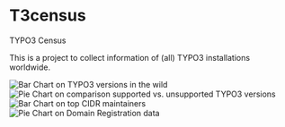 T3census
========

TYPO3 Census

This is a project to collect information of (all) TYPO3 installations worldwide.

![Bar Chart on TYPO3 versions in the wild](https://docs.google.com/spreadsheet/oimg?key=0Artbs8oS4Ip4dFZQbGRLb1NSLUtaNVNhLW94MllRbEE&oid=2&zx=sht9nc5yjo76 "TYPO3 versions in the wild")
![Pie Chart on comparison supported vs. unsupported TYPO3 versions](https://docs.google.com/spreadsheet/oimg?key=0Artbs8oS4Ip4dFZQbGRLb1NSLUtaNVNhLW94MllRbEE&oid=4&zx=z4p5wjg7na7l "Supported vs. unsupported TYPO3 CMS versions")
![Bar Chart on top CIDR maintainers](https://docs.google.com/spreadsheet/oimg?key=0Artbs8oS4Ip4dFZQbGRLb1NSLUtaNVNhLW94MllRbEE&oid=8&zx=az5w6wnxznmt "TYPO3 CMS installations of organizations with own infrastructure")
![Pie Chart on Domain Registration data](https://docs.google.com/spreadsheet/oimg?key=0Artbs8oS4Ip4dFZQbGRLb1NSLUtaNVNhLW94MllRbEE&oid=6&zx=obnmbqn30w4s "Domain Registrations")
